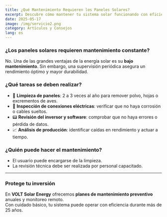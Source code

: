 ```yaml
---
title: ¿Qué Mantenimiento Requieren los Paneles Solares?
excerpt: Descubre cómo mantener tu sistema solar funcionando con eficiencia durante más de 25 años con tareas simples y efectivas.
date: 2025-05-17
image: /img/servicio2.png
category: Artículos y Consejos
lang: es
---
```


### ¿Los paneles solares requieren mantenimiento constante?

No. Una de las grandes ventajas de la energía solar es su **bajo mantenimiento**. Sin embargo, una supervisión periódica asegura un rendimiento óptimo y mayor durabilidad.

### ¿Qué tareas se deben realizar?

- 🧼 **Limpieza de paneles**: 2 a 3 veces al año para remover polvo, hojas o excrementos de aves.
- 🔌 **Inspección de conexiones eléctricas**: verificar que no haya corrosión o cables sueltos.
- 📟 **Revisión del inversor y software**: comprobar que no haya errores o pérdida de datos.
- 📈 **Análisis de producción**: identificar caídas en rendimiento y actuar a tiempo.

### ¿Quién puede hacer el mantenimiento?

- El usuario puede encargarse de la limpieza.
- La revisión técnica debe ser realizada por personal capacitado.

---

### Protege tu inversión

En **VOLT Solar Energy** ofrecemos **planes de mantenimiento preventivo** anuales y monitoreo remoto.  
Con cuidado básico, tu sistema puede operar con eficiencia durante más de 25 años.
